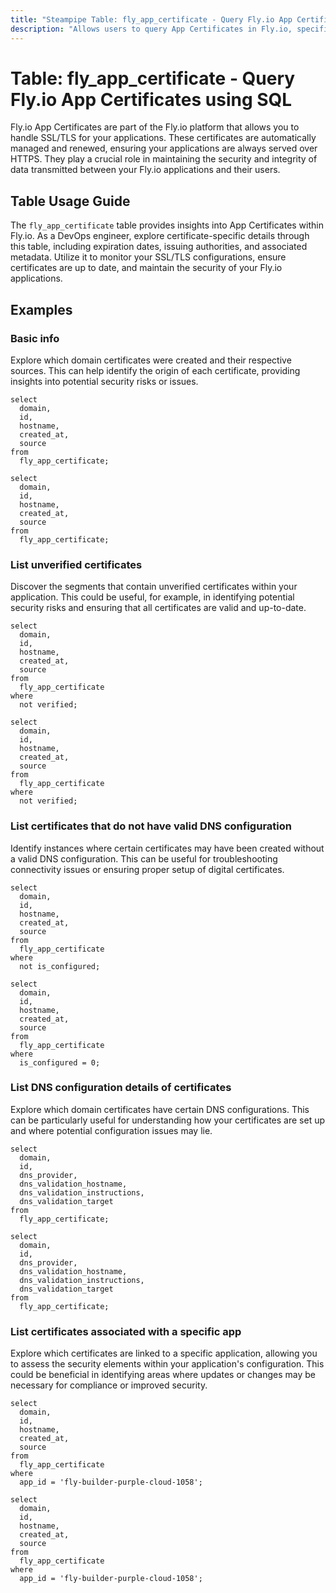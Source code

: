 ```yaml
---
title: "Steampipe Table: fly_app_certificate - Query Fly.io App Certificates using SQL"
description: "Allows users to query App Certificates in Fly.io, specifically the certificate details for each application, providing insights into application security and SSL/TLS configurations."
---
```


# Table: fly_app_certificate - Query Fly.io App Certificates using SQL

Fly.io App Certificates are part of the Fly.io platform that allows you to handle SSL/TLS for your applications. These certificates are automatically managed and renewed, ensuring your applications are always served over HTTPS. They play a crucial role in maintaining the security and integrity of data transmitted between your Fly.io applications and their users.

## Table Usage Guide

The `fly_app_certificate` table provides insights into App Certificates within Fly.io. As a DevOps engineer, explore certificate-specific details through this table, including expiration dates, issuing authorities, and associated metadata. Utilize it to monitor your SSL/TLS configurations, ensure certificates are up to date, and maintain the security of your Fly.io applications.

## Examples

### Basic info
Explore which domain certificates were created and their respective sources. This can help identify the origin of each certificate, providing insights into potential security risks or issues.

```sql+postgres
select
  domain,
  id,
  hostname,
  created_at,
  source
from
  fly_app_certificate;
```

```sql+sqlite
select
  domain,
  id,
  hostname,
  created_at,
  source
from
  fly_app_certificate;
```

### List unverified certificates
Discover the segments that contain unverified certificates within your application. This could be useful, for example, in identifying potential security risks and ensuring that all certificates are valid and up-to-date.

```sql+postgres
select
  domain,
  id,
  hostname,
  created_at,
  source
from
  fly_app_certificate
where
  not verified;
```

```sql+sqlite
select
  domain,
  id,
  hostname,
  created_at,
  source
from
  fly_app_certificate
where
  not verified;
```

### List certificates that do not have valid DNS configuration
Identify instances where certain certificates may have been created without a valid DNS configuration. This can be useful for troubleshooting connectivity issues or ensuring proper setup of digital certificates.

```sql+postgres
select
  domain,
  id,
  hostname,
  created_at,
  source
from
  fly_app_certificate
where
  not is_configured;
```

```sql+sqlite
select
  domain,
  id,
  hostname,
  created_at,
  source
from
  fly_app_certificate
where
  is_configured = 0;
```

### List DNS configuration details of certificates
Explore which domain certificates have certain DNS configurations. This can be particularly useful for understanding how your certificates are set up and where potential configuration issues may lie.

```sql+postgres
select
  domain,
  id,
  dns_provider,
  dns_validation_hostname,
  dns_validation_instructions,
  dns_validation_target
from
  fly_app_certificate;
```

```sql+sqlite
select
  domain,
  id,
  dns_provider,
  dns_validation_hostname,
  dns_validation_instructions,
  dns_validation_target
from
  fly_app_certificate;
```

### List certificates associated with a specific app
Explore which certificates are linked to a specific application, allowing you to assess the security elements within your application's configuration. This could be beneficial in identifying areas where updates or changes may be necessary for compliance or improved security.

```sql+postgres
select
  domain,
  id,
  hostname,
  created_at,
  source
from
  fly_app_certificate
where 
  app_id = 'fly-builder-purple-cloud-1058';
```

```sql+sqlite
select
  domain,
  id,
  hostname,
  created_at,
  source
from
  fly_app_certificate
where 
  app_id = 'fly-builder-purple-cloud-1058';
```